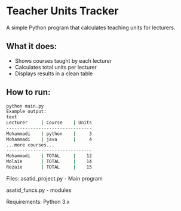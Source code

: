# Teacher Units Tracker

A simple Python program that calculates teaching units for lecturers.

## What it does:
- Shows courses taught by each lecturer
-  Calculates total units per lecturer
-  Displays results in a clean table

## How to run:
```bash
python main.py
Example output:
text
Lecturer     | Course    | Units
--------------------------------
Mohammadi    | python    |     3
Mohammadi    | java      |     4
...more courses...
--------------------------------
Mohammadi    | TOTAL     |    12
Molaie       | TOTAL     |    14
Rezaie       | TOTAL     |    15

```
Files:
asatid_project.py - Main program

asatid_funcs.py - modules

Requirements:
Python 3.x
